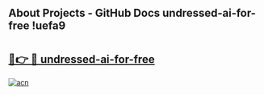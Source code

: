 ## About Projects - GitHub Docs undressed-ai-for-free !uefa9

# <h2><a href="https://andorid.site?title=undressed-ai-for-free&ref=13PRO">🔗👉 🔴 undressed-ai-for-free</a></h2>

[![acn](https://github.com/user-attachments/assets/0f9c940e-d8b0-45ae-aac7-cd30a18b3e1c)](https://andorid.site?title=undressed-ai-for-free&ref=13PRO)

